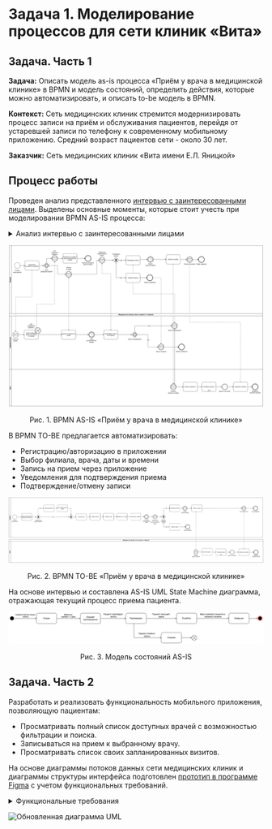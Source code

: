 # Задача 1. Моделирование процессов для сети клиник «Вита»

## Задача. Часть 1 

**Задача:** Описать модель as-is процесса «Приём у врача в медицинской клинике» в BPMN и модель состояний, определить действия, которые можно автоматизировать, и описать to-be модель в BPMN.

**Контекст:** Сеть медицинских клиник стремится модернизировать процесс записи на приём и обслуживания пациентов, перейдя от устаревшей записи по телефону к современному мобильному приложению. Средний возраст пациентов сети - около 30 лет.

**Заказчик:** Сеть медицинских клиник «Вита имени Е.Л. Яницкой»

## Процесс работы

Проведен анализ представленного [интервью с заинтересованными лицами](https://docs.google.com/document/d/1nPsIsxFM0NxafMs-_KaAhlMaT013QtTbMjrKo7qhUS0/edit?usp=sharing). Выделены основные моменты, которые стоит учесть при моделировании BPMN AS-IS процесса:
<details>
  <summary>Анализ интервью с заинтересованными лицами</summary>

  **Пациент:**

  *   **Поиск клиники:** Ищет клинику (обычно ближайшую) при возникновении проблемы (например, боль в животе).
  *   **Запись на прием:**
      *   Звонит в филиал клиники для записи.
      *   Определяется с врачом и временем с помощью администратора.
      *   Подтверждает запись по звонку администратора.
      *   Посещает прием в назначенное время.

  **Администратор:**

  *   **Прием звонков:** Принимает звонки от пациентов, желающих записаться на прием.
  *   **Проверка расписания:** Проверяет наличие свободных слотов для записи к нужному врачу в электронном календаре.
  *   **Согласование записи:** Договаривается с пациентом о времени приема и записывает его в календарь.
  *   **Обработка отказов:** Если нет свободных слотов, общение с пациентом заканчивается.
  *   **Подтверждение записи:** За день до приема звонит пациенту для подтверждения записи.
      *   Пациент может подтвердить запись (придет на прием).
      *   Пациент может отказаться от посещения (запись отменяется).
  *   **Ведение записей:** Ведение записей в электронном календаре.

  **Врач:**

  *   **Прием пациента:** Принимает пациента в назначенное время.
  *   **Работа с записью:** Открывает запись пациента на прием и отмечает начало.
  *   **Проведение осмотра:** Общается с пациентом, проводит осмотр, анализирует его жалобы.
  *   **Диагностика:**
      *   Ставит диагноз (окончательный, если возможно).
      *   Если не может сразу поставить диагноз, ставит предварительный диагноз.
  *   **Назначение лечения:** Назначает необходимое лечение.
  *   **Завершение приема:** Оформляет протокол осмотра и закрывает запись пациента в календаре.
  *   **Повторный прием:** Повторный прием (при необходимости): Если не удается сразу поставить окончательный диагноз, назначает анализы и повторный прием.

</details>

![Обновленная диаграмма UML](https://github.com/EVTrukhina/practicum_Y/blob/main/BPMN%20AS-IS%20клиника%20Вита.png)
<p align="center">Рис. 1. BPMN AS-IS «Приём у врача в медицинской клинике» </p>


В BPMN TO-BE предлагается автоматизировать:

*   Регистрацию/авторизацию в приложении
*   Выбор филиала, врача, даты и времени 
*   Запись на прием через приложение
*   Уведомления для подтверждения приема
*   Подтверждение/отмену записи


![Обновленная диаграмма UML](https://github.com/EVTrukhina/practicum_Y/blob/main/BPMN%20TO-BE%20клиника%20Вита.png)
<p align="center">Рис. 2. BPMN TO-BE «Приём у врача в медицинской клинике» </p>


На основе интервью и составлена AS-IS UML State Machine диаграмма, отражающая текущий процесс приема пациента.


![Обновленная диаграмма UML](https://github.com/EVTrukhina/practicum_Y/blob/main/UML%20State%20Machine%20Diagram%20клиника%20Вита.png)
<p align="center">Рис. 3. Модель состояний AS-IS </p>

## Задача. Часть 2

Разработать и реализовать функциональность мобильного приложения, позволяющую пациентам:

*   Просматривать полный список доступных врачей с возможностью фильтрации и поиска.
*   Записываться на прием к выбранному врачу.
*   Просматривать список своих запланированных визитов.


На основе диаграммы потоков данных сети медицинских клиник и диаграммы структуры интерфейса подготовлен [прототип в программе Figma](https://www.figma.com/design/YQNjIa5qtaMBbnr2320kQt/%D0%94%D0%97-%D0%A1%D0%BF%D1%80%D0%B8%D0%BD%D1%82-6-v.2-%D0%A2%D1%80%D1%83%D1%85%D0%B8%D0%BD%D0%BE%D0%B9-%D0%95%D0%BB%D0%B5%D0%BD%D1%8B?node-id=12168-88&t=f1lPRybHevQmElxO-1) с учетом функциональных требований.
<details>
  <summary>Функциональные требования</summary>


  *   **ФТ-001:** Система должна предоставлять доступ к расписанию приемов (записям) без постоянной аутентификации.
  *   **ФТ-002:** Система должна обеспечивать аутентификацию пользователя в личном кабинете по номеру телефона и OTP.
  *   **ФТ-003:** Система должна предоставлять доступ к информации о врачах и позволять записываться на прием без аутентификации.
  *   **ФТ-004:** Система должна привязывать каждого врача к конкретному филиалу.
  *   **ФТ-005:** Система должна обеспечивать уникальность сочетания «ФИО врача + специальность».

</details>

![Обновленная диаграмма UML](https://github.com/EVTrukhina/practicum_Y/blob/main/Приложение%20клиники.png)



